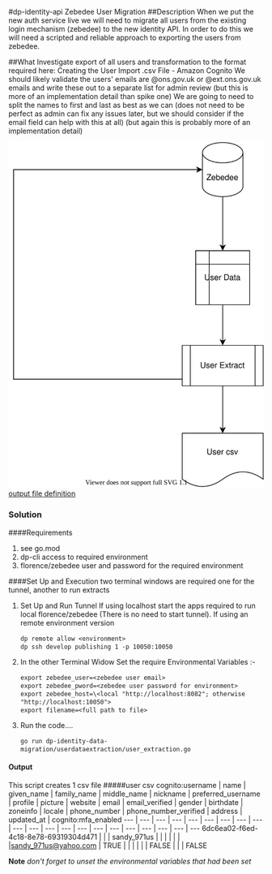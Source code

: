 #dp-identity-api Zebedee User Migration
##Description
When we put the new auth service live we will need to migrate all users from the existing login mechanism (zebedee) to the new identity API. In order to do this we will need a scripted and reliable approach to exporting the users from zebedee.

##What
Investigate export of all users and transformation to the format required here: Creating the User Import .csv File - Amazon Cognito
We should likely validate the users' emails are @ons.gov.uk or @ext.ons.gov.uk emails and write these out to a separate list for admin review (but this is more of an implementation detail than spike one)
We are going to need to split the names to first and last as best as we can (does not need to be perfect as admin can fix any issues later, but we should consider if the email field can help with this at all) (but again this is probably more of an implementation detail)


![dataflow](dataflow.drawio.svg)
[output file definition](https://docs.aws.amazon.com/cognito/latest/developerguide/cognito-user-pools-using-import-tool-csv-header.html)


### Solution 
####Requirements 
1.  see go.mod 
2.  dp-cli access to required environment
3.  florence/zebedee user and password for the required environment

####Set Up and Execution
two terminal windows are required  one for the tunnel, another to run extracts 
1. Set Up and Run Tunnel
    If using localhost start the apps required to run local florence/zebedee (There is no need to start tunnel).
    If using an remote environment version
    ```shell
    dp remote allow <environment>
    dp ssh develop publishing 1 -p 10050:10050
    ```
3. In the other Terminal Widow 
    Set the require  Environmental Variables :-
    ``` shell 
    export zebedee_user=<zebedee user email>
    export zebedee_pword=<zebedee user password for environment>
    export zebedee_host=\<local "http://localhost:8082"; otherwise "http://localhost:10050">
    export filename=<full path to file>

4. Run the code....
   ``` shell
   go run dp-identity-data-migration/userdataextraction/user_extraction.go
   ```

#### Output
This script creates 1 csv file
#####user csv 
cognito:username | name | given_name | family_name | middle_name | nickname | preferred_username | profile | picture | website | email | email_verified | gender | birthdate | zoneinfo | locale | phone_number | phone_number_verified | address | updated_at | cognito:mfa_enabled
--- | --- | --- | --- | --- | --- | --- | --- | --- | --- |	--- | --- | --- | --- | --- | --- | --- | --- | --- | --- | ---
6dc6ea02-f6ed-4c18-8e78-69319304d471 |  |  | sandy_971us |  |  |  |  |  |  |sandy_971us@yahoo.com | TRUE |  |  |  |  |  | FALSE |  |  | FALSE

**Note** *don't forget to unset the environmental variables that had been set*